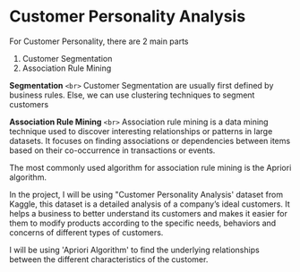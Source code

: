 # Customer Personality Analysis

For Customer Personality, there are 2 main parts
1) Customer Segmentation
2) Association Rule Mining

**Segmentation** `<br>`
Customer Segmentation are usually first defined by business rules. Else, we can use clustering techniques to segment customers

**Association Rule Mining** `<br>`
Association rule mining is a data mining technique used to discover interesting relationships or patterns in large datasets. It focuses on finding associations or dependencies between items based on their co-occurrence in transactions or events.

The most commonly used algorithm for association rule mining is the Apriori algorithm.

In the project, I will be using "Customer Personality Analysis' dataset from Kaggle, this dataset is a detailed analysis of a company’s ideal customers. It helps a business to better understand its customers and makes it easier for them to modify products according to the specific needs, behaviors and concerns of different types of customers.

I will be using 'Apriori Algorithm' to find the underlying relationships between the different characteristics of the customer.

 

